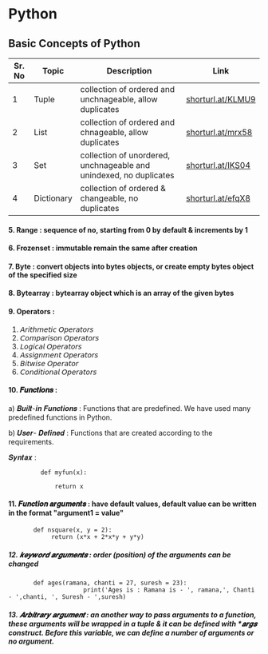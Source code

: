 # Python
## Basic Concepts of Python

| Sr. No | Topic | Description | Link |
| --- | --- | --- | --- |
|  1 |  Tuple |  collection of ordered and unchnageable, allow duplicates | [shorturl.at/KLMU9](https://github.com/ShivankUdayawal/Python/tree/main/1.%20Tuple) |
| 2  |  List  |  collection of ordered and chnageable, allow duplicates   | [shorturl.at/mrx58](https://github.com/ShivankUdayawal/Python/tree/main/2.%20List)  |
| 3  |  Set   | collection of unordered, unchnageable and unindexed, no duplicates | [shorturl.at/IKS04](https://github.com/ShivankUdayawal/Python/tree/main/3.%20Set) |
| 4  | Dictionary | collection of ordered & changeable, no duplicates | [shorturl.at/efqX8](https://github.com/ShivankUdayawal/Python/tree/main/4.%20Dictionary) |
#### 5. Range : sequence of no, starting from 0 by default & increments by 1
#### 6. Frozenset : immutable remain the same after creation
#### 7. Byte : convert objects into bytes objects, or create empty bytes object of the specified size
#### 8. Bytearray : bytearray object which is an array of the given bytes

#### 9. Operators : 
  1. 𝘈𝘳𝘪𝘵𝘩𝘮𝘦𝘵𝘪𝘤 𝘖𝘱𝘦𝘳𝘢𝘵𝘰𝘳𝘴
  2. 𝘊𝘰𝘮𝘱𝘢𝘳𝘪𝘴𝘰𝘯 𝘖𝘱𝘦𝘳𝘢𝘵𝘰𝘳𝘴
  3. 𝘓𝘰𝘨𝘪𝘤𝘢𝘭 𝘖𝘱𝘦𝘳𝘢𝘵𝘰𝘳𝘴
  4. 𝘈𝘴𝘴𝘪𝘨𝘯𝘮𝘦𝘯𝘵 𝘖𝘱𝘦𝘳𝘢𝘵𝘰𝘳𝘴
  5. 𝘉𝘪𝘵𝘸𝘪𝘴𝘦 𝘖𝘱𝘦𝘳𝘢𝘵𝘰𝘳
  6. 𝘊𝘰𝘯𝘥𝘪𝘵𝘪𝘰𝘯𝘢𝘭 𝘖𝘱𝘦𝘳𝘢𝘵𝘰𝘳𝘴

#### 10. 𝑭𝒖𝒏𝒄𝒕𝒊𝒐𝒏𝒔 : 
  a) 𝑩𝒖𝒊𝒍𝒕-𝒊𝒏 𝑭𝒖𝒏𝒄𝒕𝒊𝒐𝒏𝒔 : Functions that are predefined. We have used many predefined functions in Python.
  
  b) 𝑼𝒔𝒆𝒓- 𝑫𝒆𝒇𝒊𝒏𝒆𝒅 : Functions that are created according to the requirements.
  
  𝑺𝒚𝒏𝒕𝒂𝒙 :  
             
             def myfun(x):
                 
                 return x

#### 11. 𝑭𝒖𝒏𝒄𝒕𝒊𝒐𝒏 𝒂𝒓𝒈𝒖𝒎𝒆𝒏𝒕𝒔 : have default values, default value can be written in the format "argument1 = value"

           def nsquare(x, y = 2):
	            return (x*x + 2*x*y + y*y)

##### 12. 𝒌𝒆𝒚𝒘𝒐𝒓𝒅 𝒂𝒓𝒈𝒖𝒎𝒆𝒏𝒕𝒔 : order (position) of the arguments can be changed

           def ages(ramana, chanti = 27, suresh = 23):
	                     print('Ages is : Ramana is - ', ramana,', Chanti - ',chanti, ', Suresh - ',suresh)

##### 13. 𝑨𝒓𝒃𝒊𝒕𝒓𝒂𝒓𝒚 𝒂𝒓𝒈𝒖𝒎𝒆𝒏𝒕 : an another way to pass arguments to a function, these arguments will be wrapped in a tuple & it can be defined with *𝒂𝒓𝒈𝒔 construct. Before this variable, we can define a number of arguments or no argument.
















